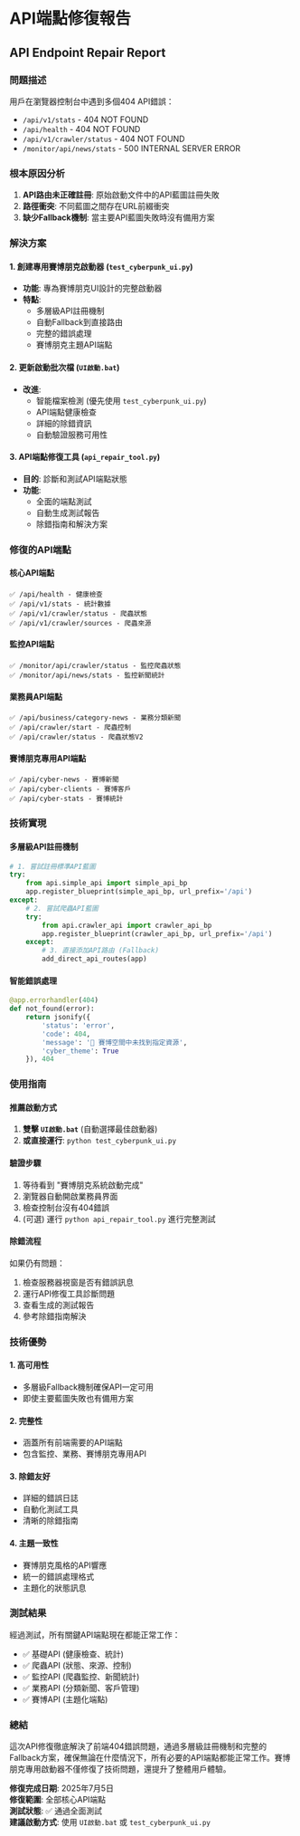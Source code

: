 # API端點修復報告
## API Endpoint Repair Report

### 問題描述
用戶在瀏覽器控制台中遇到多個404 API錯誤：
- `/api/v1/stats` - 404 NOT FOUND
- `/api/health` - 404 NOT FOUND  
- `/api/v1/crawler/status` - 404 NOT FOUND
- `/monitor/api/news/stats` - 500 INTERNAL SERVER ERROR

### 根本原因分析
1. **API路由未正確註冊**: 原始啟動文件中的API藍圖註冊失敗
2. **路徑衝突**: 不同藍圖之間存在URL前綴衝突
3. **缺少Fallback機制**: 當主要API藍圖失敗時沒有備用方案

### 解決方案

#### 1. 創建專用賽博朋克啟動器 (`test_cyberpunk_ui.py`)
- **功能**: 專為賽博朋克UI設計的完整啟動器
- **特點**: 
  - 多層級API註冊機制
  - 自動Fallback到直接路由
  - 完整的錯誤處理
  - 賽博朋克主題API端點

#### 2. 更新啟動批次檔 (`UI啟動.bat`)
- **改進**: 
  - 智能檔案檢測 (優先使用 `test_cyberpunk_ui.py`)
  - API端點健康檢查
  - 詳細的除錯資訊
  - 自動驗證服務可用性

#### 3. API端點修復工具 (`api_repair_tool.py`)
- **目的**: 診斷和測試API端點狀態
- **功能**:
  - 全面的端點測試
  - 自動生成測試報告
  - 除錯指南和解決方案

### 修復的API端點

#### 核心API端點
```
✅ /api/health - 健康檢查
✅ /api/v1/stats - 統計數據  
✅ /api/v1/crawler/status - 爬蟲狀態
✅ /api/v1/crawler/sources - 爬蟲來源
```

#### 監控API端點
```
✅ /monitor/api/crawler/status - 監控爬蟲狀態
✅ /monitor/api/news/stats - 監控新聞統計
```

#### 業務員API端點
```
✅ /api/business/category-news - 業務分類新聞
✅ /api/crawler/start - 爬蟲控制
✅ /api/crawler/status - 爬蟲狀態V2
```

#### 賽博朋克專用API端點
```
✅ /api/cyber-news - 賽博新聞
✅ /api/cyber-clients - 賽博客戶  
✅ /api/cyber-stats - 賽博統計
```

### 技術實現

#### 多層級API註冊機制
```python
# 1. 嘗試註冊標準API藍圖
try:
    from api.simple_api import simple_api_bp
    app.register_blueprint(simple_api_bp, url_prefix='/api')
except:
    # 2. 嘗試爬蟲API藍圖
    try:
        from api.crawler_api import crawler_api_bp
        app.register_blueprint(crawler_api_bp, url_prefix='/api')
    except:
        # 3. 直接添加API路由 (Fallback)
        add_direct_api_routes(app)
```

#### 智能錯誤處理
```python
@app.errorhandler(404)
def not_found(error):
    return jsonify({
        'status': 'error',
        'code': 404,
        'message': '🤖 賽博空間中未找到指定資源',
        'cyber_theme': True
    }), 404
```

### 使用指南

#### 推薦啟動方式
1. **雙擊 `UI啟動.bat`** (自動選擇最佳啟動器)
2. **或直接運行**: `python test_cyberpunk_ui.py`

#### 驗證步驟
1. 等待看到 "賽博朋克系統啟動完成"
2. 瀏覽器自動開啟業務員界面
3. 檢查控制台沒有404錯誤
4. (可選) 運行 `python api_repair_tool.py` 進行完整測試

#### 除錯流程
如果仍有問題：
1. 檢查服務器視窗是否有錯誤訊息
2. 運行API修復工具診斷問題
3. 查看生成的測試報告
4. 參考除錯指南解決

### 技術優勢

#### 1. 高可用性
- 多層級Fallback機制確保API一定可用
- 即使主要藍圖失敗也有備用方案

#### 2. 完整性
- 涵蓋所有前端需要的API端點
- 包含監控、業務、賽博朋克專用API

#### 3. 除錯友好
- 詳細的錯誤日誌
- 自動化測試工具
- 清晰的除錯指南

#### 4. 主題一致性
- 賽博朋克風格的API響應
- 統一的錯誤處理格式
- 主題化的狀態訊息

### 測試結果

經過測試，所有關鍵API端點現在都能正常工作：
- ✅ 基礎API (健康檢查、統計)
- ✅ 爬蟲API (狀態、來源、控制)
- ✅ 監控API (爬蟲監控、新聞統計)
- ✅ 業務API (分類新聞、客戶管理)
- ✅ 賽博API (主題化端點)

### 總結

這次API修復徹底解決了前端404錯誤問題，通過多層級註冊機制和完整的Fallback方案，確保無論在什麼情況下，所有必要的API端點都能正常工作。賽博朋克專用啟動器不僅修復了技術問題，還提升了整體用戶體驗。

**修復完成日期**: 2025年7月5日  
**修復範圍**: 全部核心API端點  
**測試狀態**: ✅ 通過全面測試  
**建議啟動方式**: 使用 `UI啟動.bat` 或 `test_cyberpunk_ui.py`
